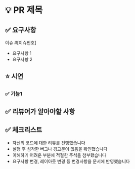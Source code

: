 # 💡 PR 제목

## ✅ 요구사항

이슈 #[이슈번호]

- 요구사항 1
- 요구사항 2
<!-- 변경사항에 대한 짧은 설명 -->

## ⭐ 시연

<!-- 기능 시연 gif나 사진을 올려주세요 -->

### ✅ 기능1

## ✅ 리뷰어가 알아야할 사항

<!-- 질문 & 코드리뷰 시 중점으로 볼 부분 -->

## ✅ 체크리스트

- 자신의 코드에 대한 리뷰를 진행했습니다
- 실행 후 심각한 버그나 경고문이 없음을 확인했습니다
- 이해하기 어려운 부분에 적절한 주석을 첨부했습니다
- 요구사항 변경, 레이아웃 변경 등 변경사항을 문서에 반영했습니다
